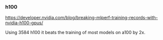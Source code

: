 ### h100
https://developer.nvidia.com/blog/breaking-mlperf-training-records-with-nvidia-h100-gpus/

Using 3584 h100 it beats the training of most models on a100 by 2x.


